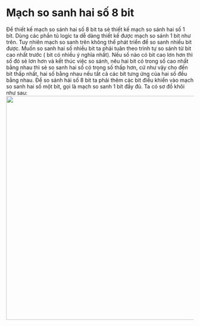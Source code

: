  # Mạch so sanh hai số 8 bit 
  Để thiết kế mạch so sánh hai số 8 bit ta sẻ thiết kế mạch so sánh hai số 1 bít. 
  Dùng các phần tủ logic ta dễ dàng thiết kế được mạch so sánh 1 bít như trên. Tuy 
  nhiên mạch so sanh trên không thể phát triển để so sanh nhiều bit được. Muốn so 
  sanh hai số nhiều bit ta phải tuân theo trình tự so sánh từ bit cao nhất trước ( bit có 
  nhiều ý nghĩa nhất). Nếu số nào có bit cao lơn hơn thì số đó sẻ lơn hơn và kết thúc 
  việc so sánh, nêu hai bít có trong số cao nhất bằng nhau thì sẻ so sanh hai số có 
  trọng số thấp hơn, cứ như vậy cho đến bit thấp nhất, hai số bằng nhau nếu tất cả các 
  bít tưng ứng của hai số đều bằng nhau. Để so sánh hái số 8 bit ta phải thêm các bit 
  điều khiển vào mạch so sanh hai số một bit, gọi là mạch so sanh 1 bít đầy đủ. Ta có 
  sơ đồ khôi như sau:
<img src="Sơ đồ khối bộ so sánh 1 bit đầy đủ" width="600" >  
